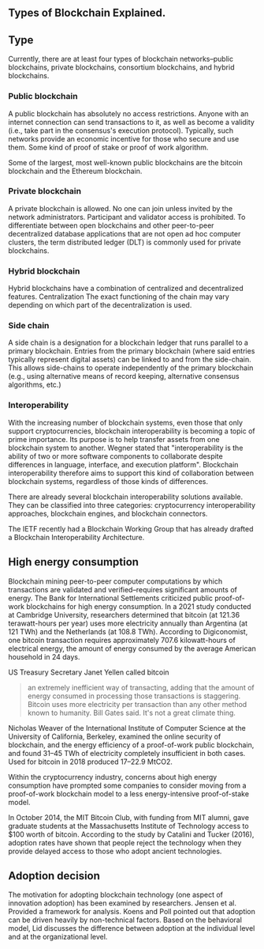 ## Types of Blockchain Explained.

## Type
Currently, there are at least four types of blockchain networks–public blockchains, private blockchains, consortium blockchains, and hybrid blockchains. 

### Public blockchain

A public blockchain has absolutely no access restrictions. Anyone with an internet connection can send transactions to it, as well as become a validity (i.e., take part in the consensus's execution protocol). Typically, such networks provide an economic incentive for those who secure and use them. Some kind of proof of stake or proof of work algorithm.

Some of the largest, most well-known public blockchains are the bitcoin blockchain and the Ethereum blockchain.

### Private blockchain

A private blockchain is allowed. No one can join unless invited by the network administrators. Participant and validator access is prohibited. To differentiate between open blockchains and other peer-to-peer decentralized database applications that are not open ad hoc computer clusters, the term distributed ledger (DLT) is commonly used for private blockchains.

### Hybrid blockchain

Hybrid blockchains have a combination of centralized and decentralized features. Centralization The exact functioning of the chain may vary depending on which part of the decentralization is used.

### Side chain

A side chain is a designation for a blockchain ledger that runs parallel to a primary blockchain. Entries from the primary blockchain (where said entries typically represent digital assets) can be linked to and from the side-chain. This allows side-chains to operate independently of the primary blockchain (e.g., using alternative means of record keeping, alternative consensus algorithms, etc.)

### Interoperability

With the increasing number of blockchain systems, even those that only support cryptocurrencies, blockchain interoperability is becoming a topic of prime importance. Its purpose is to help transfer assets from one blockchain system to another. Wegner stated that "interoperability is the ability of two or more software components to collaborate despite differences in language, interface, and execution platform". Blockchain interoperability therefore aims to support this kind of collaboration between blockchain systems, regardless of those kinds of differences.

There are already several blockchain interoperability solutions available. They can be classified into three categories: cryptocurrency interoperability approaches, blockchain engines, and blockchain connectors.

The IETF recently had a Blockchain Working Group that has already drafted a Blockchain Interoperability Architecture.

## High energy consumption

Blockchain mining peer-to-peer computer computations by which transactions are validated and verified–requires significant amounts of energy. The Bank for International Settlements criticized public proof-of-work blockchains for high energy consumption. In a 2021 study conducted at Cambridge University, researchers determined that bitcoin (at 121.36 terawatt-hours per year) uses more electricity annually than Argentina (at 121 TWh) and the Netherlands (at 108.8 TWh). According to Digiconomist, one bitcoin transaction requires approximately 707.6 kilowatt-hours of electrical energy, the amount of energy consumed by the average American household in 24 days.

US Treasury Secretary Janet Yellen called bitcoin 
> an extremely inefficient way of transacting, adding that the amount of energy consumed in processing those transactions is staggering. Bitcoin uses more electricity per transaction than any other method known to humanity.
Bill Gates said. 
> It's not a great climate thing.

Nicholas Weaver of the International Institute of Computer Science at the University of California, Berkeley, examined the online security of blockchain, and the energy efficiency of a proof-of-work public blockchain, and found 31–45 TWh of electricity completely insufficient in both cases. Used for bitcoin in 2018 produced 17–22.9 MtCO2.

Within the cryptocurrency industry, concerns about high energy consumption have prompted some companies to consider moving from a proof-of-work blockchain model to a less energy-intensive proof-of-stake model.

In October 2014, the MIT Bitcoin Club, with funding from MIT alumni, gave graduate students at the Massachusetts Institute of Technology access to $100 worth of bitcoin. According to the study by Catalini and Tucker (2016), adoption rates have shown that people reject the technology when they provide delayed access to those who adopt ancient technologies.

## Adoption decision

The motivation for adopting blockchain technology (one aspect of innovation adoption) has been examined by researchers. Jensen et al. Provided a framework for analysis. Koens  and Poll pointed out that adoption can be driven heavily by non-technical factors. Based on the behavioral model, Lid discusses the difference between adoption at the individual level and at the organizational level.
